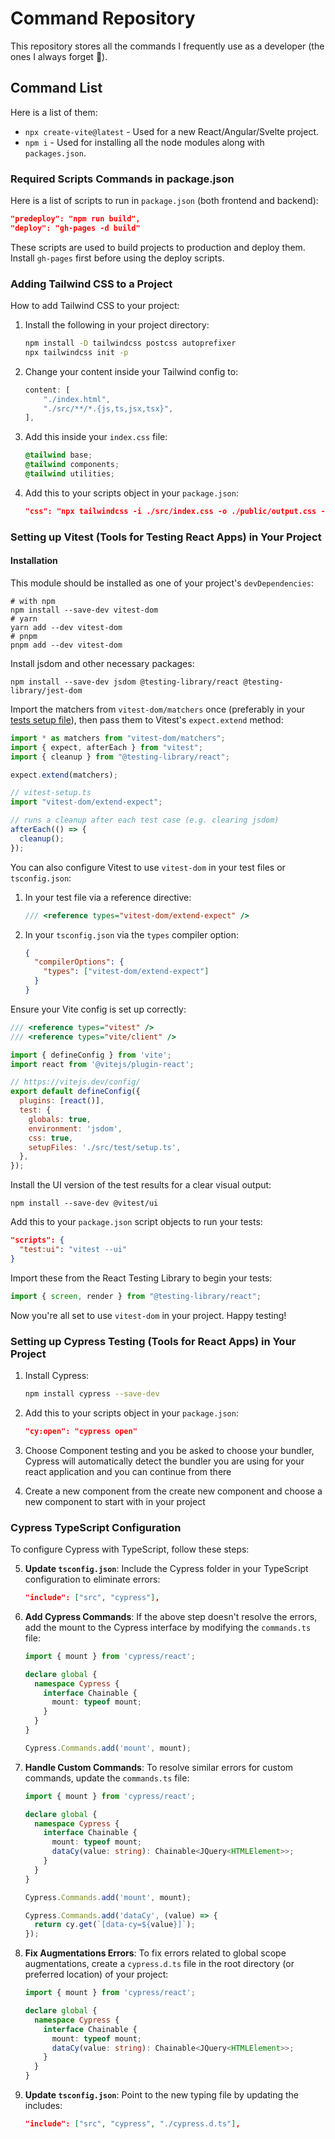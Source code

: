 # Command Repository

This repository stores all the commands I frequently use as a developer (the ones I always forget 🥹).

## Command List

Here is a list of them:

* `npx create-vite@latest` - Used for a new React/Angular/Svelte project.
* `npm i` - Used for installing all the node modules along with `packages.json`.

### Required Scripts Commands in package.json

Here is a list of scripts to run in `package.json` (both frontend and backend):

```json
"predeploy": "npm run build",
"deploy": "gh-pages -d build"
```
These scripts are used to build projects to production and deploy them. Install `gh-pages` first before using the deploy scripts.

### Adding Tailwind CSS to a Project

How to add Tailwind CSS to your project:

1. Install the following in your project directory:

    ```bash
    npm install -D tailwindcss postcss autoprefixer
    npx tailwindcss init -p
    ```

2. Change your content inside your Tailwind config to:

    ```javascript
    content: [
        "./index.html",
        "./src/**/*.{js,ts,jsx,tsx}",
    ],
    ```

3. Add this inside your `index.css` file:

    ```css
    @tailwind base;
    @tailwind components;
    @tailwind utilities;
    ```

4. Add this to your scripts object in your `package.json`:

    ```json
    "css": "npx tailwindcss -i ./src/index.css -o ./public/output.css --watch"
    ```

### Setting up Vitest (Tools for Testing React Apps) in Your Project

#### Installation

This module should be installed as one of your project's `devDependencies`:

```shell
# with npm
npm install --save-dev vitest-dom
# yarn
yarn add --dev vitest-dom
# pnpm
pnpm add --dev vitest-dom
```

Install jsdom and other necessary packages:

```shell
npm install --save-dev jsdom @testing-library/react @testing-library/jest-dom
```

Import the matchers from `vitest-dom/matchers` once (preferably in your [tests setup file](#)), then pass them to Vitest's `expect.extend` method:

```typescript
import * as matchers from "vitest-dom/matchers";
import { expect, afterEach } from "vitest";
import { cleanup } from "@testing-library/react";

expect.extend(matchers);

// vitest-setup.ts
import "vitest-dom/extend-expect";

// runs a cleanup after each test case (e.g. clearing jsdom)
afterEach(() => {
  cleanup();
});
```

You can also configure Vitest to use `vitest-dom` in your test files or `tsconfig.json`:

1. In your test file via a reference directive:

   ```typescript
   /// <reference types="vitest-dom/extend-expect" />
   ```

2. In your `tsconfig.json` via the `types` compiler option:

   ```json
   {
     "compilerOptions": {
       "types": ["vitest-dom/extend-expect"]
     }
   }
   ```

Ensure your Vite config is set up correctly:

```javascript
/// <reference types="vitest" />
/// <reference types="vite/client" />

import { defineConfig } from 'vite';
import react from '@vitejs/plugin-react';

// https://vitejs.dev/config/
export default defineConfig({
  plugins: [react()],
  test: {
    globals: true,
    environment: 'jsdom',
    css: true,
    setupFiles: './src/test/setup.ts',
  },
});
```

Install the UI version of the test results for a clear visual output:

```shell
npm install --save-dev @vitest/ui
```

Add this to your `package.json` script objects to run your tests:

```json
"scripts": {
  "test:ui": "vitest --ui"
}
```

Import these from the React Testing Library to begin your tests:

```javascript
import { screen, render } from "@testing-library/react";
```

Now you're all set to use `vitest-dom` in your project. Happy testing!



### Setting up Cypress Testing (Tools for React Apps) in Your Project

1. Install Cypress:

    ```bash
    npm install cypress --save-dev
    ```

2. Add this to your scripts object in your `package.json`:

    ```json
    "cy:open": "cypress open"
    ```

3. Choose Component testing and you be asked to choose your bundler, Cypress will automatically detect the bundler you are using for your react application and you can continue from there

4. Create a new component from the create new component and choose a new component to start with in your project

### Cypress TypeScript Configuration

To configure Cypress with TypeScript, follow these steps:

5. **Update `tsconfig.json`**:
   Include the Cypress folder in your TypeScript configuration to eliminate errors:
   ```json
   "include": ["src", "cypress"],
   ```

6. **Add Cypress Commands**:
   If the above step doesn't resolve the errors, add the mount to the Cypress interface by modifying the `commands.ts` file:
   ```typescript
   import { mount } from 'cypress/react';

   declare global {
     namespace Cypress {
       interface Chainable {
         mount: typeof mount;
       }
     }
   }

   Cypress.Commands.add('mount', mount);
   ```

7. **Handle Custom Commands**:
   To resolve similar errors for custom commands, update the `commands.ts` file:
   ```typescript
   import { mount } from 'cypress/react';

   declare global {
     namespace Cypress {
       interface Chainable {
         mount: typeof mount;
         dataCy(value: string): Chainable<JQuery<HTMLElement>>;
       }
     }
   }

   Cypress.Commands.add('mount', mount);

   Cypress.Commands.add('dataCy', (value) => {
     return cy.get(`[data-cy=${value}]`);
   });
   ```

8. **Fix Augmentations Errors**:
   To fix errors related to global scope augmentations, create a `cypress.d.ts` file in the root directory (or preferred location) of your project:
   ```typescript
   import { mount } from 'cypress/react';

   declare global {
     namespace Cypress {
       interface Chainable {
         mount: typeof mount;
         dataCy(value: string): Chainable<JQuery<HTMLElement>>;
       }
     }
   }
   ```

9. **Update `tsconfig.json`**:
   Point to the new typing file by updating the includes:
   ```json
   "include": ["src", "cypress", "./cypress.d.ts"],
   ```

